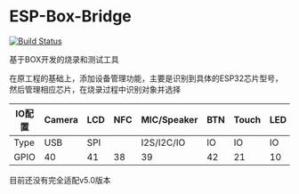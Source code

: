# ESP-Box-Bridge

[![Build Status](https://github.com/stops-top/usb-bridge-esp/workflows/ci/badge.svg)](https://github.com/stops-top/usb-bridge-esp/actions/workflows/ci.yml)


基于BOX开发的烧录和测试工具

在原工程的基础上，添加设备管理功能，主要是识别到具体的ESP32芯片型号，然后管理相应芯片，在烧录过程中识别对象并选择

| IO配置 | Camera | LCD | NFC | MIC/Speaker | BTN | Touch | LED | SD | DET | Finger |
| ----- | ------- | ------- | ------- | ------- | ------- | ------- | ------- | ------- | ------- | ------- |
| Type | USB | SPI |  | I2S/I2C/IO  | IO | IO | IO | SDIO | ADC | UART |
| GPIO  | 40 | 41 | 38 | 39 | 42 | 21 | 10 | 9 | 43 | 11 |


目前还没有完全适配v5.0版本
